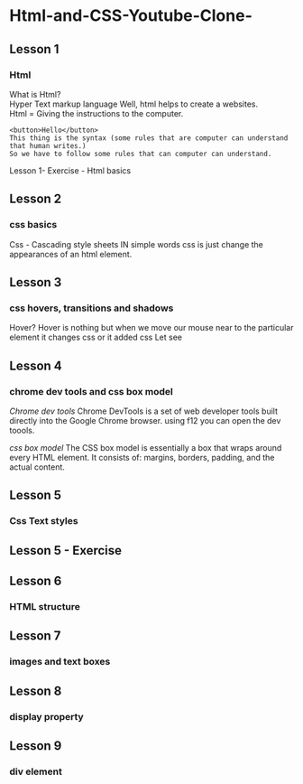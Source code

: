 # Html-and-CSS-Youtube-Clone-

## Lesson 1

### Html

What is Html?<br>
Hyper Text markup language
Well, html helps to create a websites. <br>
Html = Giving the instructions to the computer.

```
<button>Hello</button>
This thing is the syntax (some rules that are computer can understand that human writes.)
So we have to follow some rules that can computer can understand.
```

Lesson 1- Exercise - Html basics

## Lesson 2

### css basics

Css - Cascading style sheets
IN simple words css is just change the appearances of an html element.

## Lesson 3

### css hovers, transitions and shadows

Hover?
Hover is nothing but when we move our mouse near to the particular element it changes css or it added css
Let see

## Lesson 4

### chrome dev tools and css box model

_Chrome dev tools_
Chrome DevTools is a set of web developer tools built directly into the Google Chrome browser. using f12 you can open the dev toools.

_css box model_
The CSS box model is essentially a box that wraps around every HTML element. It consists of: margins, borders, padding, and the actual content.

## Lesson 5

### Css Text styles

## Lesson 5 - Exercise

## Lesson 6

### HTML structure

## Lesson 7

### images and text boxes

## Lesson 8

### display property

## Lesson 9

### div element
